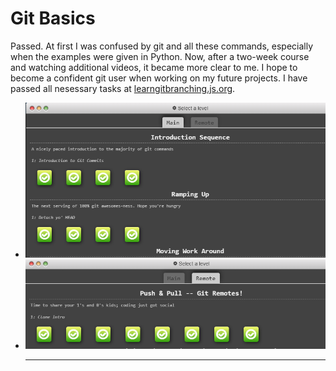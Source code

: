 # Git Basics

Passed.
At first I was confused by git and all these commands, especially when the examples were given in Python. Now, after a two-week course and watching additional videos, it became more clear to me. I hope to become a confident git user when working on my future projects.
I have passed all nesessary tasks at [learngitbranching.js.org](https://learngitbranching.js.org/).

- ![Git Basic-test](https://github.com/yuliaMasliak/kottans-frontend/blob/main/git_basic/Screenshot1.png)
- ![Git Basic-test2](https://github.com/yuliaMasliak/kottans-frontend/blob/main/git_basic/Screenshot2.png)
  ***
